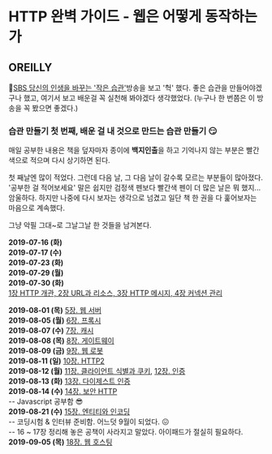 # HTTP 완벽 가이드 - 웹은 어떻게 동작하는가
## OREILLY

:clap:[SBS 당신의 인생을 바꾸는 '작은 습관'](https://programs.sbs.co.kr/culture/sbsspecial/vod/53591/22000336510)방송을 보고 '헉' 했다.
좋은 습관을 만들어야겠구나 했고, 여기서 보고 배운걸 꼭 실천해 봐야겠다 생각했었다. (누구나 한 번쯤은 이 방송을 꼭 봤으면 좋겠다.)<br>

### 습관 만들기 첫 번째, 배운 걸 내 것으로 만드는 습관 만들기 :smirk:

매일 공부한 내용은 책을 덮자마자 종이에 **백지인출**을 하고 기억나지 않는 부분은 빨간색으로 적으며 다시 상기하면 된다.

첫 째날엔 많이 적었다. 그런데 다음 날, 그 다음 날이 갈수록 모르는 부분들이 많아졌다. '공부한 걸 적어보세요' 말은 쉽지만 검정색 펜보다 빨간색 펜이 더 많은 날은 뭐 했지... 암울하다.
하지만 나중에 다시 보자는 생각으로 넘겼고 일단 책 한 권을 다 훑어보자는 마음으로 계속했다.

그냥 악필 그대~로 그날그날 한 것들을 남겨본다.

**2019-07-16 (화)** <br>
**2019-07-17 (수)** <br>
**2019-07-23 (화)** <br>
**2019-07-29 (월)** <br>
**2019-07-30 (화)** <br>
[1장 HTTP 개관, 2장 URL과 리소스, 3장 HTTP 메시지, 4장 커넥션 관리](HTTPBasic.md)

**2019-08-01 (목)** [5장. 웹 서버](05_WebServer.md)<br>
**2019-08-05 (월)** [6장. 프록시](06_Proxy.md)<br>
**2019-08-07 (수)** [7장. 캐시](07_Cache.md)<br>
**2019-08-08 (목)** [8장. 게이트웨이](08_Gateway.md)<br>
**2019-08-09 (금)** [9장. 웹 로봇](09_WebRobot.md)<br>
**2019-08-11 (일)** [10장. HTTP2](10_HTTP2.md)<br>
**2019-08-12 (월)** [11장. 클라이언트 식별과 쿠키](11_Cookie.md), [12장. 인증](12_Auth.md)<br>
**2019-08-13 (화)** [13장. 다이제스트 인증](13_DigestAuth.md)<br>
**2019-08-14 (수)** [14장. 보안 HTTP](14_HTTPS.md)<br>
-- Javascript 공부함 :sunglasses: <br>
**2019-08-21 (수)** [15장. 엔티티와 인코딩](15_EntityEncoding.md)<br>
-- 코딩시험 & 인터뷰 준비함. 어느덧 9월이 되었다. :confounded: <br>
-- 16 ~ 17장 정리해 놓은 공책이 사라지고 말았다. 아이패드가 절실히 필요하다. <br>
**2019-09-05 (목)** [18장. 웹 호스팅](18_WebHosting.md)<br>


